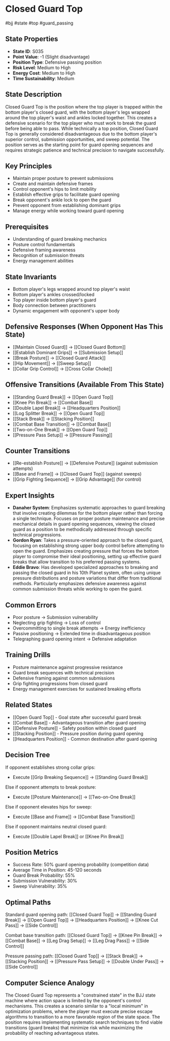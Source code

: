# Closed Guard Top
#bjj #state #top #guard_passing

## State Properties
- **State ID**: S035
- **Point Value**: -1 (Slight disadvantage)
- **Position Type**: Defensive passing position
- **Risk Level**: Medium to High
- **Energy Cost**: Medium to High
- **Time Sustainability**: Medium

## State Description
Closed Guard Top is the position where the top player is trapped within the bottom player's closed guard, with the bottom player's legs wrapped around the top player's waist and ankles locked together. This creates a defensive scenario for the top player who must work to break the guard before being able to pass. While technically a top position, Closed Guard Top is generally considered disadvantageous due to the bottom player's superior control, submission opportunities, and sweep potential. The position serves as the starting point for guard opening sequences and requires strategic patience and technical precision to navigate successfully.

## Key Principles
- Maintain proper posture to prevent submissions
- Create and maintain defensive frames
- Control opponent's hips to limit mobility
- Establish effective grips to facilitate guard opening
- Break opponent's ankle lock to open the guard
- Prevent opponent from establishing dominant grips
- Manage energy while working toward guard opening

## Prerequisites
- Understanding of guard breaking mechanics
- Posture control fundamentals
- Defensive framing awareness
- Recognition of submission threats
- Energy management abilities

## State Invariants
- Bottom player's legs wrapped around top player's waist
- Bottom player's ankles crossed/locked
- Top player inside bottom player's guard
- Body connection between practitioners
- Dynamic engagement with opponent's upper body

## Defensive Responses (When Opponent Has This State)
- [[Maintain Closed Guard]] → [[Closed Guard Bottom]]
- [[Establish Dominant Grips]] → [[Submission Setup]]
- [[Break Posture]] → [[Closed Guard Attack]]
- [[Hip Movement]] → [[Sweep Setup]]
- [[Collar Grip Control]] → [[Cross Collar Choke]]

## Offensive Transitions (Available From This State)
- [[Standing Guard Break]] → [[Open Guard Top]]
- [[Knee Pin Break]] → [[Combat Base]]
- [[Double Lapel Break]] → [[Headquarters Position]]
- [[Log Splitter Break]] → [[Open Guard Top]]
- [[Stack Break]] → [[Stacking Position]]
- [[Combat Base Transition]] → [[Combat Base]]
- [[Two-on-One Break]] → [[Open Guard Top]]
- [[Pressure Pass Setup]] → [[Pressure Passing]]

## Counter Transitions
- [[Re-establish Posture]] → [[Defensive Posture]] (against submission attempts)
- [[Base and Frame]] → [[Closed Guard Top]] (against sweeps)
- [[Grip Fighting Sequence]] → [[Grip Advantage]] (for control)

## Expert Insights
- **Danaher System**: Emphasizes systematic approaches to guard breaking that involve creating dilemmas for the bottom player rather than forcing a single technique. Focuses on proper posture maintenance and precise mechanical details in guard opening sequences, viewing the closed guard as a position to be methodically addressed through specific technical progressions.
- **Gordon Ryan**: Takes a pressure-oriented approach to the closed guard, focusing on establishing strong upper body control before attempting to open the guard. Emphasizes creating pressure that forces the bottom player to compromise their ideal positioning, setting up effective guard breaks that allow transition to his preferred passing systems.
- **Eddie Bravo**: Has developed specialized approaches to breaking and passing the closed guard in his 10th Planet system, often using unique pressure distributions and posture variations that differ from traditional methods. Particularly emphasizes defensive awareness against common submission threats while working to open the guard.

## Common Errors
- Poor posture → Submission vulnerability
- Neglecting grip fighting → Loss of control
- Overcommitting to single break attempts → Energy inefficiency
- Passive positioning → Extended time in disadvantageous position
- Telegraphing guard opening intent → Defensive adaptation

## Training Drills
- Posture maintenance against progressive resistance
- Guard break sequences with technical precision
- Defensive framing against common submissions
- Grip fighting progressions from closed guard
- Energy management exercises for sustained breaking efforts

## Related States
- [[Open Guard Top]] - Goal state after successful guard break
- [[Combat Base]] - Advantageous transition after guard opening
- [[Defensive Posture]] - Safety position within closed guard
- [[Stacking Position]] - Pressure position during guard opening
- [[Headquarters Position]] - Common destination after guard opening

## Decision Tree
If opponent establishes strong collar grips:
- Execute [[Grip Breaking Sequence]] → [[Standing Guard Break]]

Else if opponent attempts to break posture:
- Execute [[Posture Maintenance]] → [[Two-on-One Break]]

Else if opponent elevates hips for sweep:
- Execute [[Base and Frame]] → [[Combat Base Transition]]

Else if opponent maintains neutral closed guard:
- Execute [[Double Lapel Break]] or [[Knee Pin Break]]

## Position Metrics
- Success Rate: 50% guard opening probability (competition data)
- Average Time in Position: 45-120 seconds
- Guard Break Probability: 55%
- Submission Vulnerability: 30%
- Sweep Vulnerability: 35%

## Optimal Paths
Standard guard opening path:
[[Closed Guard Top]] → [[Standing Guard Break]] → [[Open Guard Top]] → [[Headquarters Position]] → [[Knee Cut Pass]] → [[Side Control]]

Combat base transition path:
[[Closed Guard Top]] → [[Knee Pin Break]] → [[Combat Base]] → [[Leg Drag Setup]] → [[Leg Drag Pass]] → [[Side Control]]

Pressure passing path:
[[Closed Guard Top]] → [[Stack Break]] → [[Stacking Position]] → [[Pressure Pass Setup]] → [[Double Under Pass]] → [[Side Control]]

## Computer Science Analogy
The Closed Guard Top represents a "constrained state" in the BJJ state machine where action space is limited by the opponent's control mechanisms. This creates a scenario similar to a "local minimum" in optimization problems, where the player must execute precise escape algorithms to transition to a more favorable region of the state space. The position requires implementing systematic search techniques to find viable transitions (guard breaks) that minimize risk while maximizing the probability of reaching advantageous states.

